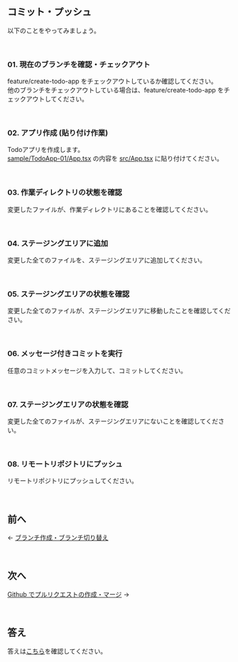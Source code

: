 ## コミット・プッシュ

以下のことをやってみましょう。

<br>

### 01. 現在のブランチを確認・チェックアウト

feature/create-todo-app をチェックアウトしているか確認してください。  
他のブランチをチェックアウトしている場合は、feature/create-todo-app をチェックアウトしてください。

<br>

### 02. アプリ作成 (貼り付け作業)

Todoアプリを作成します。  
[sample/TodoApp-01/App.tsx](/src/sample/TodoApp-01/App.tsx) の内容を [src/App.tsx](/src/App.tsx) に貼り付けてください。

<br>

### 03. 作業ディレクトリの状態を確認

変更したファイルが、作業ディレクトリにあることを確認してください。

<br>

### 04. ステージングエリアに追加

変更した全てのファイルを、ステージングエリアに追加してください。

<br>

### 05. ステージングエリアの状態を確認

変更した全てのファイルが、ステージングエリアに移動したことを確認してください。

<br>

### 06. メッセージ付きコミットを実行

任意のコミットメッセージを入力して、コミットしてください。

<br>

### 07. ステージングエリアの状態を確認

変更した全てのファイルが、ステージングエリアにないことを確認してください。

<br>

### 08. リモートリポジトリにプッシュ

リモートリポジトリにプッシュしてください。

<br>

## 前へ

← [ブランチ作成・ブランチ切り替え](/public/docs/Workbook/practice/step01/index.md)

<br>

## 次へ

[Github でプルリクエストの作成・マージ](/public/docs/Workbook/practice/step03/index.md) →

<br>

## 答え

答えは[こちら](/public/docs/Workbook/answer/step02/index.md)を確認してください。
